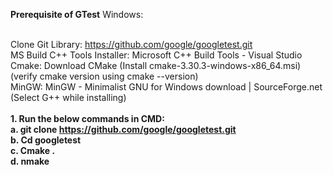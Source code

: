 **Prerequisite of GTest**
Windows:

<br>Clone Git Library: https://github.com/google/googletest.git
<br>MS Build C++ Tools Installer: Microsoft C++ Build Tools - Visual Studio 
<br>Cmake: Download CMake (Install cmake-3.30.3-windows-x86_64.msi) 
<br>(verify cmake version using cmake --version)
<br>MinGW:  MinGW - Minimalist GNU for Windows download | SourceForge.net
<br>(Select G++ while installing)
<br>
	**<br>1. Run the below commands in CMD:
	<br>	a. git clone https://github.com/google/googletest.git
	<br>	b. Cd googletest
	<br>	c. Cmake . 
	<br>	d. nmake**

